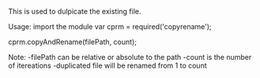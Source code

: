 This is used to dulpicate the existing file.

Usage:
import the module
var cprm = required('copyrename');

cprm.copyAndRename(filePath, count);

Note:
-filePath can be relative or absolute to the path
-count is the number of itereations
-duplicated file will be renamed from 1 to count
